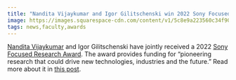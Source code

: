 ```yaml
---
title: "Nandita Vijaykumar and Igor Gilitschenski win 2022 Sony Focused Research Award"
image: https://images.squarespace-cdn.com/content/v1/5c8e9a223560c34f9070706f/3d63c212-2bf7-4bdc-864b-37b418ecce6f/nandita-igor_3_sm.jpg
tags: news,faculty,awards
---
```

[Nandita Vijaykumar](https://www.cs.toronto.edu/~nandita/) and Igor Gilitschenski have jointly received a 2022 [Sony Focused Research Award](https://www.sony.com/en/SonyInfo/research-award-program/#Overview). The award provides funding for “pioneering research that could drive new technologies, industries and the future.” Read more about it in [this post](https://web.cs.toronto.edu/news-events/news/nandita-vijaykumar-and-igor-gilitschenski-win-2022-sony-focused-research-award).

